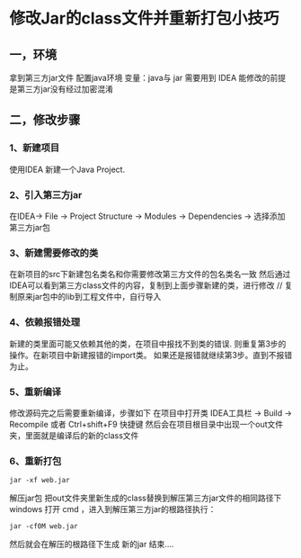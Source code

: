# 修改Jar的class文件并重新打包小技巧
## 一，环境
拿到第三方jar文件
配置java环境 变量：java与 jar
需要用到 IDEA
能修改的前提是第三方jar没有经过加密混淆
## 二，修改步骤
### 1、新建项目
使用IDEA 新建一个Java Project.
### 2、引入第三方jar
在IDEA-> File -> Project Structure -> Modules -> Dependencies -> 选择添加第三方jar包
### 3、新建需要修改的类
在新项目的src下新建包名类名和你需要修改第三方文件的包名类名一致
然后通过IDEA可以看到第三方class文件的内容，复制到上面步骤新建的类，进行修改
// 复制原来jar包中的lib到工程文件中，自行导入
### 4、依赖报错处理
新建的类里面可能又依赖其他的类，在项目中报找不到类的错误.
则重复第3步的操作。在新项目中新建报错的import类。
如果还是报错就继续第3步。直到不报错为止。
### 5、重新编译
修改源码完之后需要重新编译，步骤如下
在项目中打开类 IDEA工具栏 -> Build -> Recompile 或者 Ctrl+shift+F9 快捷键
然后会在项目根目录中出现一个out文件夹，里面就是编译后的新的class文件
### 6、重新打包
```
jar -xf web.jar
``` 
解压jar包
把out文件夹里新生成的class替换到解压第三方jar文件的相同路径下
windows 打开 cmd ，进入到解压第三方jar的根路径执行：
```
jar -cf0M web.jar
```
然后就会在解压的根路径下生成 新的jar 结束….
